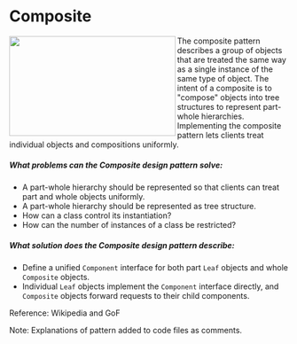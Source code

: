 # Composite

<img align="left" width="300" height="180" src="https://raw.githubusercontent.com/hamuryen/DesignPatterns/master/src/composite/uml.png">
The composite pattern describes a group of objects that are treated the same way as a single instance of the same type of object. The intent of a composite is to "compose" objects into tree structures to represent part-whole hierarchies. Implementing the composite pattern lets clients treat individual objects and compositions uniformly.

##### What problems can the Composite design pattern solve:
- A part-whole hierarchy should be represented so that clients can treat part and whole objects uniformly.
- A part-whole hierarchy should be represented as tree structure.
- How can a class control its instantiation?
- How can the number of instances of a class be restricted?

##### What solution does the Composite design pattern describe: 
- Define a unified `Component` interface for both part `Leaf` objects and whole `Composite` objects.
- Individual `Leaf` objects implement the `Component` interface directly, and `Composite` objects forward requests to their child components.

Reference: Wikipedia and GoF

Note: Explanations of pattern added to code files as comments.
